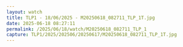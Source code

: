 ```yaml
---
layout: watch
title: TLP1 - 18/06/2025 - M20250618_082711_TLP_1T.jpg
date: 2025-06-18 08:27:11
permalink: /2025/06/18/watch/M20250618_082711_TLP_1
capture: TLP1/2025/202506/20250617/M20250618_082711_TLP_1T.jpg
---
```

